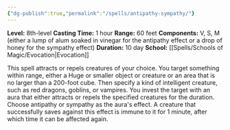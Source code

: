```yaml
---
{"dg-publish":true,"permalink":"/spells/antipathy-sympathy/"}
---
```


**Level:** 8th-level
**Casting Time:** 1 hour
**Range:** 60 feet
**Components:** V, S, M (either a lump of alum soaked in vinegar for the antipathy effect or a drop of honey for the sympathy effect)
**Duration:** 10 day
**School:** [[Spells/Schools of Magic/Evocation\|Evocation]]

This spell attracts or repels creatures of your choice. You target something within range, either a Huge or smaller object or creature or an area that is no larger than a 200-foot cube. Then specify a kind of intelligent creature, such as red dragons, goblins, or vampires. You invest the target with an aura that either attracts or repels the specified creatures for the duration. Choose antipathy or sympathy as the aura's effect.
A creature that successfully saves against this effect is immune to it for 1 minute, after which time it can be affected again.